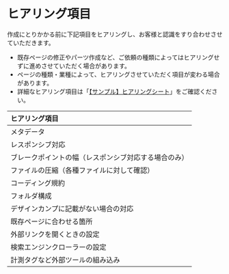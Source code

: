 # ヒアリング項目
作成にとりかかる前に下記項目をヒアリングし、お客様と認識をすり合わせさせていただきます。

- 既存ページの修正やパーツ作成など、ご依頼の種類によってはヒアリングせずに進めさせていただく場合があります。
- ページの種類・業種によって、ヒアリングさせていただく項目が変わる場合があります。
- 詳細なヒアリング項目は「<a href="https://docs.google.com/spreadsheets/d/10vkQaoQijGmj5BcyFLJ3MVO7-U4uWYs-Wv34hs4ErAc/edit?usp=sharing" target="_blank">【サンプル】ヒアリングシート</a>」をご確認ください。

| ヒアリング項目 |
| :--- |
| メタデータ |
| レスポンシブ対応 |
| ブレークポイントの幅（レスポンシブ対応する場合のみ） |
| ファイルの圧縮（各種ファイルに対して確認） |
| コーディング規約 |
| フォルダ構成 |
| デザインカンプに記載がない場合の対応 |
| 既存ページに合わせる箇所 |
| 外部リンクを開くときの設定 |
| 検索エンジンクローラーの設定 |
| 計測タグなど外部ツールの組み込み |
